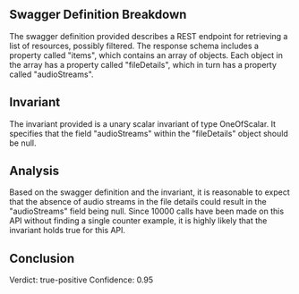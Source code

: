 ## Swagger Definition Breakdown
The swagger definition provided describes a REST endpoint for retrieving a list of resources, possibly filtered. The response schema includes a property called "items", which contains an array of objects. Each object in the array has a property called "fileDetails", which in turn has a property called "audioStreams".

## Invariant
The invariant provided is a unary scalar invariant of type OneOfScalar. It specifies that the field "audioStreams" within the "fileDetails" object should be null.

## Analysis
Based on the swagger definition and the invariant, it is reasonable to expect that the absence of audio streams in the file details could result in the "audioStreams" field being null. Since 10000 calls have been made on this API without finding a single counter example, it is highly likely that the invariant holds true for this API.

## Conclusion
Verdict: true-positive
Confidence: 0.95
